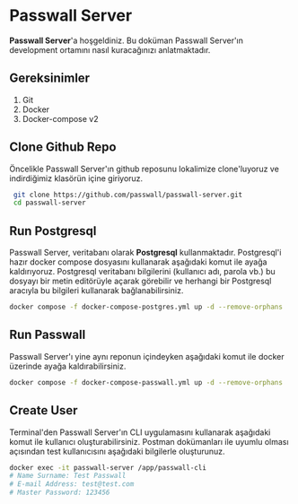 # Passwall Server

**Passwall Server**'a hoşgeldiniz. Bu doküman Passwall Server'ın development ortamını nasıl kuracağınızı anlatmaktadır. 

## Gereksinimler

1. Git
2. Docker
3. Docker-compose v2

## Clone Github Repo

Öncelikle Passwall Server'ın github reposunu lokalimize clone'luyoruz ve indirdiğimiz klasörün içine giriyoruz.
```bash
 git clone https://github.com/passwall/passwall-server.git
 cd passwall-server
 ```

## Run Postgresql

Passwall Server, veritabanı olarak **Postgresql** kullanmaktadır. Postgresql'i hazır docker compose dosyasını kullanarak aşağıdaki komut ile ayağa kaldırıyoruz. Postgresql veritabanı bilgilerini (kullanıcı adı, parola vb.) bu dosyayı bir metin editörüyle açarak görebilir ve herhangi bir Postgresql aracıyla bu bilgileri kullanarak bağlanabilirsiniz.
```bash
docker compose -f docker-compose-postgres.yml up -d --remove-orphans
```

## Run Passwall

Passwall Server'ı yine aynı reponun içindeyken aşağıdaki komut ile docker üzerinde ayağa kaldırabilirsiniz.

```bash
docker compose -f docker-compose-passwall.yml up -d --remove-orphans
```

## Create User

Terminal'den Passwall Server'ın CLI uygulamasını kullanarak aşağıdaki komut ile kullanıcı oluşturabilirsiniz. Postman dokümanları ile uyumlu olması açısından test kullanıcısını aşağıdaki bilgilerle oluşturunuz.

```bash
docker exec -it passwall-server /app/passwall-cli
# Name Surname: Test Passwall
# E-mail Address: test@test.com
# Master Password: 123456
```
